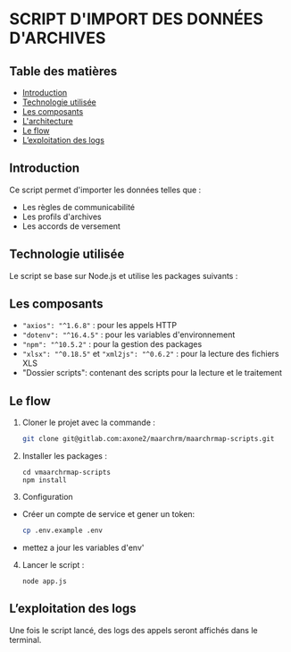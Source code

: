 # SCRIPT D'IMPORT DES DONNÉES D'ARCHIVES

## Table des matières

- [Introduction](#introduction)
- [Technologie utilisée](#technologie-utilisée)
- [Les composants](#les-composants)
- [L'architecture](#larchitecture)
- [Le flow](#le-flow)
- [L’exploitation des logs](#lexploitation-des-logs)

## Introduction
Ce script permet d'importer les données telles que :
- Les règles de communicabilité
- Les profils d'archives
- Les accords de versement

## Technologie utilisée
Le script se base sur Node.js et utilise les packages suivants :

## Les composants
- `"axios": "^1.6.8"` : pour les appels HTTP
- `"dotenv": "^16.4.5"` : pour les variables d'environnement
- `"npm": "^10.5.2"` : pour la gestion des packages
- `"xlsx": "^0.18.5"` et `"xml2js": "^0.6.2"` : pour la lecture des fichiers XLS
- "Dossier scripts": contenant des scripts pour la lecture et le traitement 

## Le flow
1. Cloner le projet avec la commande :
   ```sh
   git clone git@gitlab.com:axone2/maarchrm/maarchrmap-scripts.git
   ```

2. Installer les packages :
   ```shell
   cd vmaarchrmap-scripts
   npm install
   ```
3. Configuration

- Créer un compte de service et gener un token:
   ```sh
   cp .env.example .env
   ```
- mettez a jour les variables d'env'

4. Lancer le script :
   ```shell
   node app.js
   ```

## L’exploitation des logs
Une fois le script lancé, des logs des appels seront affichés dans le terminal.
